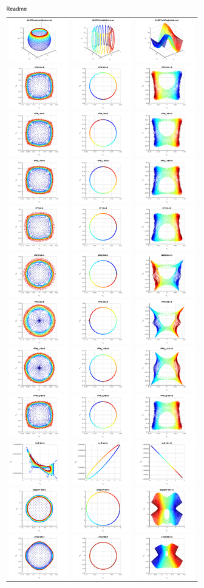 Readme
<table>
  <tr>
    <td><img src="results/03_1_NLDRPuncturedSphere.png" width=250></img></td>
    <td><img src="results/010_1_NLDRToroidalHelix.png" width=250></img></td>
    <td><img src="results/012_1_NLDRTwinPeakwHole.png" width=250></img></td>
  </tr>
  <tr>
    <td><img src="results/03_2_NLDRPuncturedSphere_VPW_NN6.png" width=250></img></td>
    <td><img src="results/010_2_NLDRToroidalHelix_VPW_NN6.png" width=250></img></td>
    <td><img src="results/012_2_NLDRTwinPeakwHole_VPW_NN10.png" width=250></img></td>
  </tr>
  <tr>
    <td><img src="results/03_3_NLDRPuncturedSphere_VPW_c_NN6.png" width=250></img></td>
    <td><img src="results/010_3_NLDRToroidalHelix_VPW_c_NN6.png" width=250></img></td>
    <td><img src="results/012_3_NLDRTwinPeakwHole_VPW_c_NN10.png" width=250></img></td>
  </tr>
  <tr>
    <td><img src="results/03_4_NLDRPuncturedSphere_VPW_bc_NN6.png" width=250></img></td>
    <td><img src="results/010_4_NLDRToroidalHelix_VPW_bc_NN6.png" width=250></img></td>
    <td><img src="results/012_4_NLDRTwinPeakwHole_VPW_bc_NN10.png" width=250></img></td>
  </tr>
  <tr>
    <td><img src="results/03_5_NLDRPuncturedSphere_K7_NN6.png" width=250></img></td>
    <td><img src="results/010_5_NLDRToroidalHelix_K7_NN6.png" width=250></img></td>
    <td><img src="results/012_5_NLDRTwinPeakwHole_K7_NN10.png" width=250></img></td>
  </tr>
  <tr>
    <td><img src="results/03_6_NLDRPuncturedSphere_MMM_NN6.png" width=250></img></td>
    <td><img src="results/010_6_NLDRToroidalHelix_MMM_NN6.png" width=250></img></td>
    <td><img src="results/012_6_NLDRTwinPeakwHole_MMM_NN10.png" width=250></img></td>
  </tr>
  <tr>
    <td><img src="results/03_7_NLDRPuncturedSphere_FPW_NN6.png" width=250></img></td>
    <td><img src="results/010_7_NLDRToroidalHelix_FPW_NN6.png" width=250></img></td>
    <td><img src="results/012_7_NLDRTwinPeakwHole_FPW_NN10.png" width=250></img></td>
  </tr>
  <tr>
    <td><img src="results/03_8_NLDRPuncturedSphere_FPW_mu_NN6.png" width=250></img></td>
    <td><img src="results/010_8_NLDRToroidalHelix_FPW_mu_NN6.png" width=250></img></td>
    <td><img src="results/012_8_NLDRTwinPeakwHole_FPW_mu_NN10.png" width=250></img></td>
  </tr>
  <tr>
    <td><img src="results/03_9_NLDRPuncturedSphere_FPW_sig_NN6.png" width=250></img></td>
    <td><img src="results/010_9_NLDRToroidalHelix_FPW_sig_NN6.png" width=250></img></td>
    <td><img src="results/012_9_NLDRTwinPeakwHole_FPW_sig_NN10.png" width=250></img></td>
  </tr>
  <tr>
    <td><img src="results/03_10_NLDRPuncturedSphere_LLE_NN6.png" width=250></img></td>
    <td><img src="results/010_10_NLDRToroidalHelix_LLE_NN6.png" width=250></img></td>
    <td><img src="results/012_10_NLDRTwinPeakwHole_LLE_NN10.png" width=250></img></td>
  </tr>
  <tr>
    <td><img src="results/03_11_NLDRPuncturedSphere_ISOMAP_NN6.png" width=250></img></td>
    <td><img src="results/010_11_NLDRToroidalHelix_ISOMAP_NN6.png" width=250></img></td>
    <td><img src="results/012_11_NLDRTwinPeakwHole_ISOMAP_NN10.png" width=250></img></td>
  </tr>
  <tr>
    <td><img src="results/03_12_NLDRPuncturedSphere_LTSA_NN6.png" width=250></img></td>
    <td><img src="results/010_12_NLDRToroidalHelix_LTSA_NN6.png" width=250></img></td>
    <td><img src="results/012_12_NLDRTwinPeakwHole_LTSA_NN10.png" width=250></img></td>
  </tr>
</table>